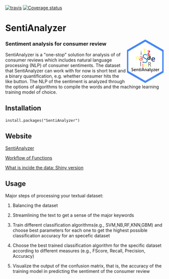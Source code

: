 

<!-- badges: start -->
[![travis](https://travis-ci.org/zahrakhoshmanesh/SentiAnalyzer.svg?branch=master)](https://travis-ci.org/zahrakhoshmanesh/SentiAnalyzer)
[![Coverage status](https://codecov.io/gh/zahrakhoshmanesh/SentiAnalyzer/branch/master/graph/badge.svg)](https://codecov.io/github/zahrakhoshmanesh/SentiAnalyzer?branch=master)


<!-- badges: end -->

# SentiAnalyzer
<img src="inst/extdata/SAhexlogo.png" align="right" width="120"/>



### Sentiment analysis for consumer review

SentiAnalyzer is a "one-stop" solution for analysis of of consumer reviews which includes natural language processing (NLP) of consumer sentiments. The dataset that SentiAnalyzer can work with for now is short text and a binary quantification, e.g. whether consumer hits the like button. The NLP of the sentiment is analyzed through the options of algorithms to compile the words and the machinge learning training model of choice.  

## Installation
`install.packages("SentiAnalyzer")`

## Website

[SentiAnalyzer](https://zahrakhoshmanesh.github.io/SentiAnalyzer/)

[Workflow of Functions](https://zahrakhoshmanesh.github.io/SentiAnalyzer/articles/workflow.html)

[What is incide the data: Shiny version](https://joeybudi.shinyapps.io/zahra/)



## Usage
Major steps of processing your textual dataset: 
1. Balancing the dataset

2. Streamlining the text to get a sense of the major keywords

3. Train different classification algorithms(e.g., SVM,NB,RF,KNN,GBM) and choose best parameters for each one to get the highest possible classification accuracy for an specefic dataset

3. Choose the best trained classification algorithm for the specific dataset according to different measures (e.g., FScore, Recall, Precision, Accuracy) 

5. Visualize the output of the confusion matrix, that is, the accuracy of the training model in predicting the sentiment of the consumer review

